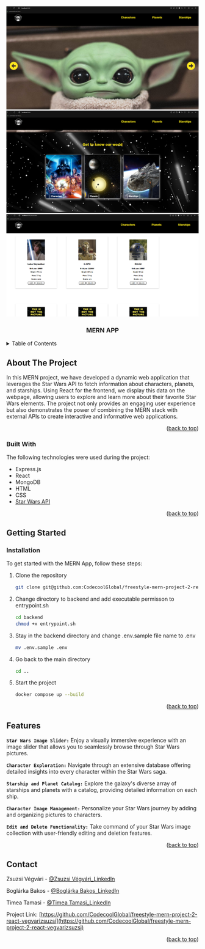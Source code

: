 <a name="readme-top"></a>


<!-- PROJECT LOGO -->
<br />
<div align="center">

  ![Mern Main page1 Screenshot](https://github.com/CodecoolGlobal/freestyle-mern-project-2-react-vegvarizsuzsi/blob/feat-docker/images/main_page1.png)
  ![Mern Main page2 Screenshot](https://github.com/CodecoolGlobal/freestyle-mern-project-2-react-vegvarizsuzsi/blob/feat-docker/images/main_page2.png)
  ![Mern Characters Screenshot](https://github.com/CodecoolGlobal/freestyle-mern-project-2-react-vegvarizsuzsi/blob/feat-docker/images/characters.png)

  <h3 align="center">MERN APP</h3> 
</div>



<!-- TABLE OF CONTENTS -->
<details>
  <summary>Table of Contents</summary>
  <ol>
    <li>
      <a href="#about-the-project">About The Project</a>
      <ul>
        <li><a href="#built-with">Built With</a></li>
      </ul>
    </li>
    <li>
      <a href="#getting-started">Getting Started</a>
      <ul>        
        <li><a href="#installation">Installation</a></li>
      </ul>
    </li>
    <li><a href="#features">Features</a></li>
    <li><a href="#contact">Contact</a></li>    
  </ol>
</details>



<!-- ABOUT THE PROJECT -->
## About The Project


In this MERN project, we have developed a dynamic web application that leverages the Star Wars API to fetch information about characters, planets, and starships. Using React for the frontend, we display this data on the webpage, allowing users to explore and learn more about their favorite Star Wars elements. The project not only provides an engaging user experience but also demonstrates the power of combining the MERN stack with external APIs to create interactive and informative web applications.
<p align="right">(<a href="#readme-top">back to top</a>)</p>



### Built With

The following technologies were used during the project:

* Express.js
* React
* MongoDB
* HTML
* CSS
* [Star Wars API](https://swapi.dev)


<p align="right">(<a href="#readme-top">back to top</a>)</p>



<!-- GETTING STARTED -->
## Getting Started

### Installation

To get started with the MERN App, follow these steps:

1. Clone the repository
    ```sh
    git clone git@github.com:CodecoolGlobal/freestyle-mern-project-2-react-vegvarizsuzsi.git
    ```
2. Change directory to backend and add executable permisson to entrypoint.sh
    ```sh
    cd backend
    chmod +x entrypoint.sh
    ```
3. Stay in the backend directory and change .env.sample file name to .env
    ```sh
    mv .env.sample .env
    ```
4. Go back to the main directory
    ```sh
    cd ..
    ```
5. Start the project
    ```sh
    docker compose up --build
    ```

<p align="right">(<a href="#readme-top">back to top</a>)</p>


<!-- FEATURES -->
## Features

**`Star Wars Image Slider:`** Enjoy a visually immersive experience with an image slider that allows you to seamlessly browse through Star Wars pictures.

**`Character Exploration:`** Navigate through an extensive database offering detailed insights into every character within the Star Wars saga.

**`Starship and Planet Catalog:`** Explore the galaxy's diverse array of starships and planets with a catalog, providing detailed information on each ship.

**`Character Image Management:`** Personalize your Star Wars journey by adding and organizing pictures to characters.

**`Edit and Delete Functionality:`**  Take command of your Star Wars image collection with user-friendly editing and deletion features.

<p align="right">(<a href="#readme-top">back to top</a>)</p>



<!-- CONTACT -->
## Contact

Zsuzsi Végvári - [@Zsuzsi Végvári_LinkedIn](https://www.linkedin.com/in/zsuzsiv%C3%A9gv%C3%A1ri/)

Boglárka Bakos - [@Boglárka Bakos_LinkedIn](https://linkedin.com/in/boglarka-bakos)

Timea Tamasi - [@Timea Tamasi_LinkedIn](https://www.linkedin.com/in/timea-tamasi/)


Project Link: [https://github.com/CodecoolGlobal/freestyle-mern-project-2-react-vegvarizsuzsi](https://github.com/CodecoolGlobal/freestyle-mern-project-2-react-vegvarizsuzsi)

<p align="right">(<a href="#readme-top">back to top</a>)</p>
